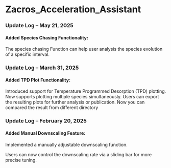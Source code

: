 # Zacros_Acceleration_Assistant








### Update Log – May 21, 2025
#### Added Species Chasing Functionality:
The species chasing Function can help user analysis the species evolution of a specific interval.


### Update Log – March 31, 2025
#### Added TPD Plot Functionality:

Introduced support for Temperature Programmed Desorption (TPD) plotting.
Now supports plotting multiple species simultaneously.
Users can export the resulting plots for further analysis or publication.
Now you can compared the result from different directory

### Update Log – February 20, 2025
#### Added Manual Downscaling Feature:

Implemented a manually adjustable downscaling function.

Users can now control the downscaling rate via a sliding bar for more precise tuning.

